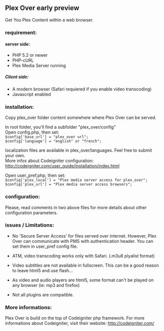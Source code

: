 ## Plex Over early preview
Get You Plex Content within a web browser.

### requirement: 
#### server side:  
- PHP 5.2 or newer
- PHP-cURL
- Plex Media Server running

##### Client side:  
- A modern browser (Safari requiered if you enable video transcoding)
- Javascript enabled

### installation:
Copy plex_over folder content somewhere where Plex Over can be served.  

In root folder, you'll find a subfolder "plex_over/config"  
Open config.php, then set:  
`$config['base_url'] = "plex_over url";`  
`$config['language'] = "english" or "french";`  

localization files are available in plex_over/languages. Feel free to submit your own.  
More infos about Codeigniter configuration: http://codeigniter.com/user_guide/installation/index.html

Open user_pref.php, then set:  
`$config['plex_local'] = "Plex media server access for plex_over";`  
`$config['plex_url'] = "Plex media server access browsers";`

### configuration:
Please, read comments in two above files for more details about other configuration parameters.

### issues / Limitations:
- No 'Secure Server Access' for files served over internet.
However, Plex Over can communicate with PMS with authentication header. You can set them in user_pref config file.

- ATM, video transcoding works only with Safari. (.m3u8 plyalist format)

- Video subtitles are not available in fullscreen. This can be a good reason to leave html5 and use flash...

- As video and audio players are html5, some format can't be played on any browser (ie: mp3 and firefox)

- Not all plugins are compatible.

### More informations:
Plex Over is build on the top of Codeigniter php framework. For more informations about Codeigniter, visit their website: http://codeigniter.com/